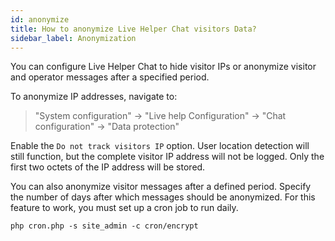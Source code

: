 ```yaml
---
id: anonymize
title: How to anonymize Live Helper Chat visitors Data?
sidebar_label: Anonymization
---
```


You can configure Live Helper Chat to hide visitor IPs or anonymize visitor and operator messages after a specified period.

To anonymize IP addresses, navigate to:
> "System configuration" -> "Live help Configuration" -> "Chat configuration" -> "Data protection"

Enable the `Do not track visitors IP` option. User location detection will still function, but the complete visitor IP address will not be logged. Only the first two octets of the IP address will be stored.

You can also anonymize visitor messages after a defined period. Specify the number of days after which messages should be anonymized. For this feature to work, you must set up a cron job to run daily.

```shell script
php cron.php -s site_admin -c cron/encrypt
```
